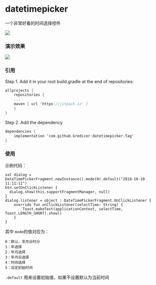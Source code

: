 # datetimepicker
一个非常好看的时间选择控件

[![](https://jitpack.io/v/Gredicer/datetimepicker.svg)](https://jitpack.io/#Gredicer/datetimepicker)

### 演示效果
![](demo.gif)

### 引用
Step 1. Add it in your root build.gradle at the end of repositories:
```kotlin
allprojects {
    repositories {
    ...
    maven { url 'https://jitpack.io' }
    }
}
```

Step 2. Add the dependency
```kotlin
dependencies {
    implementation 'com.github.Gredicer:datetimepicker:Tag'
}
```

### 使用

示例代码：

```
val dialog = DateTimePickerFragment.newInstance().mode(0).default("2010-10-10 11:11:11")
btn.setOnClickListener {
  dialog.show(this.supportFragmentManager, null)
}
dialog.listener = object : DateTimePickerFragment.OnClickListener {
	override fun onClickListener(selectTime: String) {
		Toast.makeText(applicationContext, selectTime, Toast.LENGTH_SHORT).show()
	}
}
```

其中 `mode`的值对应为：

```
0：默认，年月日时分
1：年选择
2：年月选择
3：年月日选择
4：时间选择
5：设定初始时间
```

`.default` 用来设置初始值，如果不设置默认为当前时间
